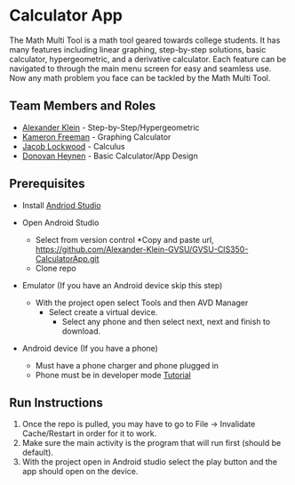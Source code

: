 # Calculator App

The Math Multi Tool is a math tool geared towards college students. It has many features including linear graphing, step-by-step solutions, basic calculator, hypergeometric, and a derivative calculator. Each feature can be navigated to through the main menu screen for easy and seamless use. Now any math problem you face can be tackled by the Math Multi Tool. 

## Team Members and Roles

* [Alexander Klein](https://github.com/Alexander-Klein-GVSU/CIS350-HW2-Klein) - Step-by-Step/Hypergeometric
* [Kameron Freeman](https://github.com/Freeman6523/CIS350-HW2-Freeman) - Graphing Calculator
* [Jacob Lockwood](https://github.com/Lockwood0309/CIS350-HW2-Lockwood) - Calculus
* [Donovan Heynen](https://github.com/heynend/CIS350-HW2-Heynen) - Basic Calculator/App Design

## Prerequisites
* Install [Andriod Studio](https://developer.android.com/studio)
* Open Android Studio
	* Select from version control
		*Copy and paste url, https://github.com/Alexander-Klein-GVSU/GVSU-CIS350-CalculatorApp.git
	* Clone repo

* Emulator (If you have an Android device skip this step)
	* With the project open select Tools and then AVD Manager
		* Select create a virtual device.
			* Select any phone and then select next, next and finish to download.

* Android device (If you have a phone)
	* Must have a phone charger and phone plugged in
	* Phone must be in developer mode [Tutorial](https://www.samsung.com/uk/support/mobile-devices/how-do-i-turn-on-the-developer-options-menu-on-my-samsung-galaxy-device/)
## Run Instructions

1. Once the repo is pulled, you may have to go to File -> Invalidate Cache/Restart in order for it to work.
2. Make sure the main activity is the program that will run first (should be default).
3. With the project open in Android studio select the play button and the app should open on the device. 
